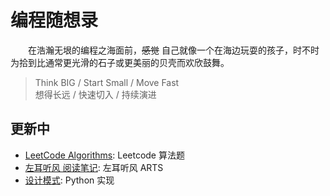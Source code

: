 # 编程随想录

&emsp;&emsp;在浩瀚无垠的编程之海面前，~~感觉~~ 自己就像一个在海边玩耍的孩子，时不时为拾到比通常更光滑的石子或更美丽的贝壳而欢欣鼓舞。

> Think BIG / Start Small / Move Fast <br>
> 想得长远 / 快速切入 / 持续演进

## 更新中
 - [LeetCode Algorithms](https://github.com/yijiantao/WorkSpace/tree/master/LeetCode%20Algorithms): Leetcode 算法题
 - [左耳听风 阅读笔记](https://github.com/yijiantao/WorkSpace/tree/master/Notebook/ARTS): 左耳听风 ARTS
 - [设计模式](https://github.com/yijiantao/WorkSpace/tree/master/Notebook/DesignPattern): Python 实现
